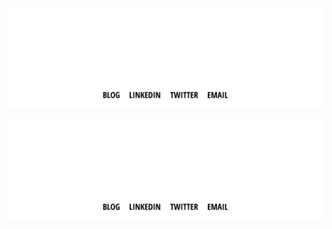 ![Hi, I'm Igor](profile_light.svg#gh-light-mode-only)

![Hi, I'm Igor](profile_dark.svg#gh-dark-mode-only)
